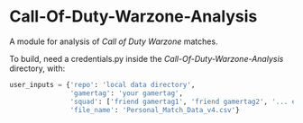 # Call-Of-Duty-Warzone-Analysis
A module for analysis of _Call of Duty Warzone_ matches.

To build, need a credentials.py inside the _Call-Of-Duty-Warzone-Analysis_ directory, with:
```python
user_inputs = {'repo': 'local data directory',
               'gamertag': 'your gamertag',
               'squad': ['friend gamertag1', 'friend gamertag2', '... etc'],
               'file_name': 'Personal_Match_Data_v4.csv'}
```

